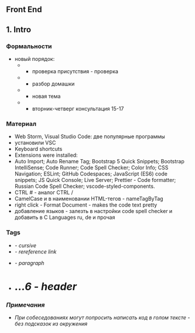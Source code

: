 ## Front End
## 1. Intro

### Формальности
* новый порядок:
  * - проверка присутствия - проверка
  * - разбор домашки
  * - новая тема
  * - вторник-четверг консультация 15-17

### Материал
* Web Storm, Visual Studio Code: две популярные программы
* установили VSC
* Keyboard shortcuts
* Extensions were installed:
* Auto Import;
  Auto Rename Tag;
  Bootstrap 5 Quick Snippets;
  Bootstrap IntelliSense;
  Code Runner;
  Code Spell Checker;
  Color Info;
  CSS Navigation;
  ESLint;
  GitHub Codespaces;
  JavaScript (ES6) code snippets;
  JS Quick Console;
  Live Server;
  Prettier - Code formatter;
  Russian Code Spell Checker;
  vscode-styled-components.
* CTRL # - аналог CTRL / 
* CamelCase и в наименовании HTML-тегов - nameTagByTag
* right click - Format Document - makes the code text pretty
* добавление языков - залезть в настройки code spell checker и добавить в C Languages ru, de и прочая

### Tags
* <em> - cursive
* <a> - rereference link
* <p> - paragraph
* <h1>...6 - header



### Примечания
* При собеседованиях могут попросить написать код в голом тексте - без подсказок из окружения
